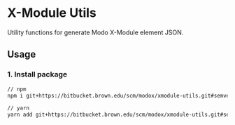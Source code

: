 # X-Module Utils

Utility functions for generate Modo X-Module element JSON.

## Usage

### 1. Install package

```sh
// npm
npm i git+https://bitbucket.brown.edu/scm/modox/xmodule-utils.git#semver:^0.14

// yarn
yarn add git+https://bitbucket.brown.edu/scm/modox/xmodule-utils.git#semver:^0.14
```
